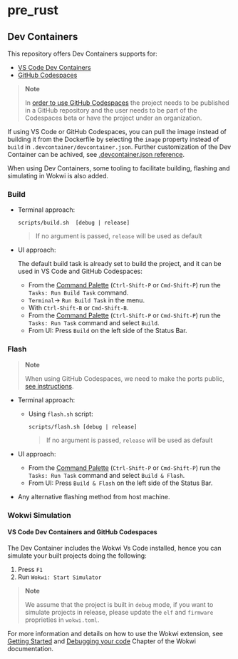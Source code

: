 # pre_rust

## Dev Containers
This repository offers Dev Containers supports for:
-  [VS Code Dev Containers](https://code.visualstudio.com/docs/remote/containers#_quick-start-open-an-existing-folder-in-a-container)
-  [GitHub Codespaces](https://docs.github.com/en/codespaces/developing-in-codespaces/creating-a-codespace)
> **Note**
>
> In [order to use GitHub Codespaces](https://github.com/features/codespaces#faq)
> the project needs to be published in a GitHub repository and the user needs
> to be part of the Codespaces beta or have the project under an organization.

If using VS Code or GitHub Codespaces, you can pull the image instead of building it
from the Dockerfile by selecting the `image` property instead of `build` in
`.devcontainer/devcontainer.json`. Further customization of the Dev Container can
be achived, see [.devcontainer.json reference](https://code.visualstudio.com/docs/remote/devcontainerjson-reference).

When using Dev Containers, some tooling to facilitate building, flashing and
simulating in Wokwi is also added.
### Build
- Terminal approach:

    ```
    scripts/build.sh  [debug | release]
    ```
    > If no argument is passed, `release` will be used as default


-  UI approach:

    The default build task is already set to build the project, and it can be used
    in VS Code and GitHub Codespaces:
    - From the [Command Palette](https://code.visualstudio.com/docs/getstarted/userinterface#_command-palette) (`Ctrl-Shift-P` or `Cmd-Shift-P`) run the `Tasks: Run Build Task` command.
    - `Terminal`-> `Run Build Task` in the menu.
    - With `Ctrl-Shift-B` or `Cmd-Shift-B`.
    - From the [Command Palette](https://code.visualstudio.com/docs/getstarted/userinterface#_command-palette) (`Ctrl-Shift-P` or `Cmd-Shift-P`) run the `Tasks: Run Task` command and
    select `Build`.
    - From UI: Press `Build` on the left side of the Status Bar.

### Flash

> **Note**
>
> When using GitHub Codespaces, we need to make the ports
> public, [see instructions](https://docs.github.com/en/codespaces/developing-in-codespaces/forwarding-ports-in-your-codespace#sharing-a-port).

- Terminal approach:
  - Using `flash.sh` script:

    ```
    scripts/flash.sh [debug | release]
    ```
    > If no argument is passed, `release` will be used as default

- UI approach:
    - From the [Command Palette](https://code.visualstudio.com/docs/getstarted/userinterface#_command-palette) (`Ctrl-Shift-P` or `Cmd-Shift-P`) run the `Tasks: Run Task` command and
    select `Build & Flash`.
    - From UI: Press `Build & Flash` on the left side of the Status Bar.
- Any alternative flashing method from host machine.


### Wokwi Simulation

#### VS Code Dev Containers and GitHub Codespaces

The Dev Container includes the Wokwi Vs Code installed, hence you can simulate your built projects doing the following:
1. Press `F1`
2. Run `Wokwi: Start Simulator`

> **Note**
>
>  We assume that the project is built in `debug` mode, if you want to simulate projects in release, please update the `elf` and  `firmware` proprieties in `wokwi.toml`.

For more information and details on how to use the Wokwi extension, see [Getting Started] and [Debugging your code] Chapter of the Wokwi documentation.

[Getting Started]: https://docs.wokwi.com/vscode/getting-started
[Debugging your code]: https://docs.wokwi.com/vscode/debugging
